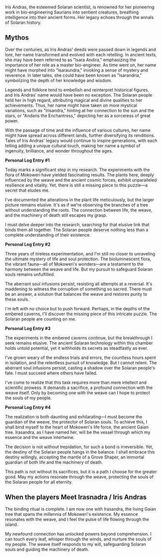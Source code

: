 Iris Andras, the esteemed Solaran scientist, is renowned for her pioneering work in bio-engineering Saurians into sentient creatures, breathing intelligence into their ancient forms. Her legacy echoes through the annals of Solaran history.

## Mythos
Over the centuries, as Iris Andras' deeds were passed down in legends and lore, her name transformed and evolved with each retelling. In ancient texts, she may have been referred to as "Isara Andira," emphasizing the importance of her role as a master bio-engineer. As time went on, her name might have morphed into "Isaraundra," invoking a sense of mystery and reverence. In later tales, she could have been known as "Isarandria," symbolizing the depth of her knowledge and wisdom.

Legends and folklore tend to embellish and reinterpret historical figures, and Iris Andras' name would have been no exception. The Solaran people held her in high regard, attributing magical and divine qualities to her achievements. Thus, her name might have taken on more mystical variations, such as "Irisandra," hinting at her connection to the sun and the stars, or "Andaris the Enchantress," depicting her as a sorceress of great power.

With the passage of time and the influence of various cultures, her name might have spread across different lands, further diversifying its renditions. Tales of Iris Andras' legacy would continue to inspire generations, with each telling adding a unique cultural touch, making her name a symbol of ingenuity, brilliance, and wonder throughout the ages.



**Personal Log Entry #1**

Today marks a significant step in my research. The experiments with the flora of Mokoweri have yielded fascinating results. The plants here, deeply influenced by the weave and the ancient cosmic forces, exhibit unparalleled resilience and vitality. Yet, there is still a missing piece to this puzzle—a secret that eludes me.

I've documented the alterations in the plant life meticulously, but the larger picture remains elusive. It's as if we're observing the branches of a tree without understanding the roots. The connection between life, the weave, and the machinery of death still escapes my grasp.

I must delve deeper into the research, searching for that elusive link that binds them all together. The Solaran people deserve nothing less than a complete understanding of their existence.

**Personal Log Entry #2**

Three years of tireless experimentation, and I'm still no closer to unraveling the ultimate mystery of life and soul protection. The bioluminescent flora, the vibrant fauna—all of Mokoweri's wonders—are a testament to the harmony between the weave and life. But my pursuit to safeguard Solaran souls remains unfulfilled.

The aberrant soul infusions persist, resisting all attempts at a reversal. It's maddening to witness the corruption of something so sacred. There must be an answer, a solution that balances the weave and restores purity to these souls.

I'm left with no choice but to push forward. Perhaps, in the depths of the embered caverns, I'll discover the missing piece of this intricate puzzle. The Solaran people are counting on me.

**Personal Log Entry #3**


The experiments in the embered caverns continue, but the breakthrough I seek remains elusive. The ancient Solaran technology within this chamber holds untold potential, yet it withholds its secrets as steadfastly as ever.

I've grown weary of the endless trials and errors, the countless hours spent in isolation, and the relentless pursuit of knowledge. But I cannot relent. The aberrant soul infusions persist, casting a shadow over the Solaran people's fate. I must succeed where others have failed.

I've come to realize that this task requires more than mere intellect and scientific prowess. It demands a sacrifice, a profound connection with the weave itself. Only by becoming one with the weave can I hope to protect the souls of my people.

**Personal Log Entry #4**

The realization is both daunting and exhilarating—I must become the guardian of the weave, the protector of Solaran souls. To achieve this, I shall bind myself to the heart of Mokoweri's life force, the ancient Gaian tree. Irasandra, as I have named her, will be the vessel through which my essence and the weave intertwine.

The decision is not without trepidation, for such a bond is irreversible. Yet, the destiny of the Solaran people hangs in the balance. I shall embrace this destiny willingly, accepting the mantle of a Grove Shaper, an immortal guardian of both life and the machinery of death.

This path is not without its sacrifices, but it is a path I choose for the greater good. May my actions resonate through the weave, protecting the souls of the Solaran people for all eternity.



## When the players Meet Irasnadra / Iris Andras

The binding ritual is complete. I am now one with Irasandra, the living Gaian tree that spans the millennia of Mokoweri's existence. My essence resonates with the weave, and I feel the pulse of life flowing through the island.

My newfound connection has unlocked powers beyond comprehension. I can touch every leaf, whisper through the winds, and nurture the souls of my people. The weave itself responds to my will, safeguarding Solaran souls and guiding the machinery of death.